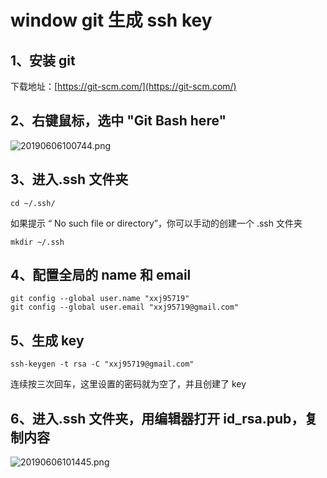 # window git 生成 ssh key

## 1、安装 git

下载地址：[https://git-scm.com/](https://git-scm.com/)

## 2、右键鼠标，选中 "Git Bash here"

![20190606100744.png](https://i.loli.net/2019/06/06/5cf8757506b2b45485.png)

## 3、进入.ssh 文件夹

```bish
cd ~/.ssh/
```

如果提示 “ No such file or directory”，你可以手动的创建一个 .ssh 文件夹

```bish
mkdir ~/.ssh
```

## 4、配置全局的 name 和 email

```bish
git config --global user.name "xxj95719"
git config --global user.email "xxj95719@gmail.com"
```

## 5、生成 key

```bish
ssh-keygen -t rsa -C "xxj95719@gmail.com"
```

连续按三次回车，这里设置的密码就为空了，并且创建了 key

## 6、进入.ssh 文件夹，用编辑器打开 id_rsa.pub，复制内容

![20190606101445.png](https://i.loli.net/2019/06/06/5cf877166e90915758.png)
